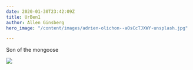 ```yaml
---
date: 2020-01-30T23:42:09Z
title: UrBen1
author: Allen Ginsberg
hero_image: "/content/images/adrien-olichon--aOsCcTJXWY-unsplash.jpg"

---
```

Son of the mongoose

![](/content/images/elcarito-CRn-_80z4SE-unsplash.jpg)